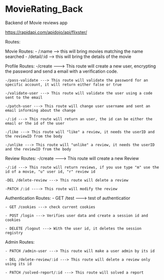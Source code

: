 # MovieRating_Back
Backend of Movie reviews app

https://rapidapi.com/apidojo/api/flixster/

Routes:

Movie Routes:
    - /:name --> this will bring movies matching the name searched
    - /detail/:id --> this will bring the details of the movie


Profile Routes:
    -/create ---> This route will create a new user, encrypting the password and send a email with a verification code.

    -/pass-validate ---> This route will validate the password for an specific account, it will return either false or true
    
    -/validate-user ---> This route will validate the user using a code sent to the email

    -/patch-user ---> This route will change user username and sent an email informing about the change

    -/:id ---> This route will return an user, the id can be either the email or the id of the user

    -/like ---> This route will "like" a review, it needs the userID and the reviewID from the body

    -/unlike ---> This route will "unlike" a review, it needs the userID and the reviewID from the body

Review Routes:
    -/create ---> This route will create a new Review

    -/:id ---> This route will return reviews, if you use type "m" use the id of a movie, "u" user id, "r" review id
    
    -DEL /delete-review ---> This route will delete a review

    -PATCH /:id ----> This route will modify the review

Authentication Routes: 
    - GET /test ---> test of authenticatior

    - GET /cookies ---> check current cookies

    - POST /login ---> Verifies user data and create a session id and cookies

    - DELETE /logout ---> With the user id, it deletes the session registry

Admin Routes:

    - PATCH /admin-user ---> This route will make a user admin by its id

    - DEL /delete-review/:id ---> This route will delete a review only using its id

    - PATCH /solved-report/:id ---> This route will solved a report

    